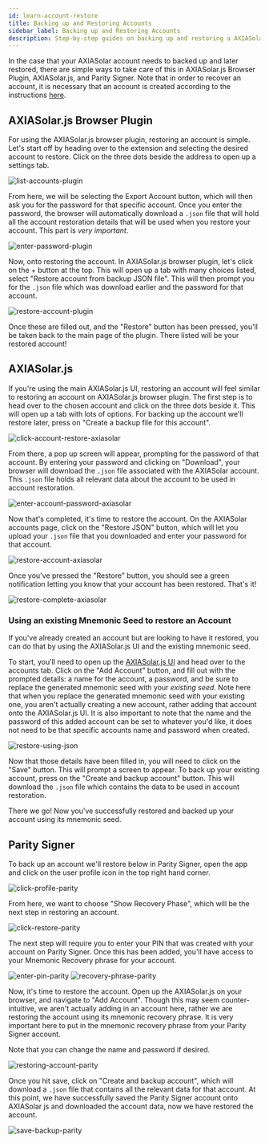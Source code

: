 ```yaml
---
id: learn-account-restore
title: Backing up and Restoring Accounts
sidebar_label: Backing up and Restoring Accounts
description: Step-by-step guides on backing up and restoring a AXIASolar account.
---
```


In the case that your AXIASolar account needs to backed up and later restored, there are simple ways to take care of this in AXIASolar.js Browser Plugin, AXIASolar.js, and Parity Signer. Note that in order to recover an account, it is necessary that an account is created according to the instructions [here](learn-account-generation).

## AXIASolar.js Browser Plugin

For using the AXIASolar.js browser plugin, restoring an account is simple. Let's start off by heading over to the extension and selecting the desired account to restore. Click on the three dots beside the address to open up a settings tab.

![list-accounts-plugin](assets/accounts/axiasolar.js_list_accounts.png)

From here, we will be selecting the Export Account button, which will then ask you for the password for that specific account. Once you enter the password, the browser will automatically download a `.json` file that will hold all the account restoration details that will be used when you restore your account. This part is _very important_.

![enter-password-plugin](assets/accounts/axiasolar.js_enter_password.png)

Now, onto restoring the account. In AXIASolar.js browser plugin, let's click on the + button at the top. This will open up a tab with many choices listed, select "Restore account from backup JSON file". This will then prompt you for the `.json` file which was download earlier and the password for that account.

![restore-account-plugin](assets/accounts/axiasolar.js_restore_account.png)

Once these are filled out, and the "Restore" button has been pressed, you'll be taken back to the main page of the plugin. There listed will be your restored account!

## AXIASolar.js

If you're using the main AXIASolar.js UI, restoring an account will feel similar to restoring an account on AXIASolar.js browser plugin. The first step is to head over to the chosen account and click on the three dots beside it. This will open up a tab with lots of options. For backing up the account we'll restore later, press on "Create a backup file for this account".

![click-account-restore-axiasolar](assets/accounts/axiasolar_click_restore.png)

From there, a pop up screen will appear, prompting for the password of that account. By entering your password and clicking on "Download", your browser will download the `.json` file associated with the AXIASolar account. This `.json` file holds all relevant data about the account to be used in account restoration.

![enter-account-password-axiasolar](assets/accounts/axiasolar_enter_password.png)

Now that's completed, it's time to restore the account. On the AXIASolar accounts page, click on the "Restore JSON" button, which will let you upload your `.json` file that you downloaded and enter your password for that account.

![restore-account-axiasolar](assets/accounts/axiasolar_restore_account.png)

Once you've pressed the "Restore" button, you should see a green notification letting you know that your account has been restored. That's it!

![restore-complete-axiasolar](assets/accounts/axiasolar_restore_complete.png)

### Using an existing Mnemonic Seed to restore an Account

If you've already created an account but are looking to have it restored, you can do that by using the AXIASolar.js UI and the existing mnemonic seed.

To start, you'll need to open up the [AXIASolar.js UI](https://axiasolar.js.org/apps) and head over to the accounts tab. Click on the "Add Account" button, and fill out with the prompted details: a name for the account, a password, and be sure to replace the generated mnemonic seed with your _existing seed_. Note here that when you replace the generated mnemonic seed with your existing one, you aren't actually creating a new account, rather adding that account onto the AXIASolar.js UI. It is also important to note that the name and the password of this added account can be set to whatever you'd like, it does not need to be that specific accounts name and password when created.

![restore-using-json](assets/accounts/axiasolar-js-existing-json.png)

Now that those details have been filled in, you will need to click on the "Save" button. This will prompt a screen to appear. To back up your existing account, press on the "Create and backup account" button. This will download the `.json` file which contains the data to be used in account restoration.

There we go! Now you've successfully restored and backed up your account using its mnemonic seed.

## Parity Signer

To back up an account we'll restore below in Parity Signer, open the app and click on the user profile icon in the top right hand corner.

![click-profile-parity](assets/accounts/parity_select_profile.jpeg)

From here, we want to choose "Show Recovery Phase", which will be the next step in restoring an account.

![click-restore-parity](assets/accounts/parity_click_restore.jpg)

The next step will require you to enter your PIN that was created with your account on Parity Signer. Once this has been added, you'll have access to your Mnemonic Recovery phrase for your account.

![enter-pin-parity](assets/accounts/parity_enter_password.jpg) ![recovery-phrase-parity](assets/accounts/parity_recovery_phrase.jpg)

Now, it's time to restore the account. Open up the AXIASolar.js on your browser, and navigate to "Add Account". Though this may seem counter-intuitive, we aren't actually adding in an account here, rather we are restoring the account using its mnemonic recovery phrase. It is very important here to put in the mnemonic recovery phrase from your Parity Signer account.

Note that you can change the name and password if desired.

![restoring-account-parity](assets/accounts/parity_restoring_account.jpg)

Once you hit save, click on "Create and backup account", which will download a `.json` file that contains all the relevant data for that account. At this point, we have successfully saved the Parity Signer account onto AXIASolar js and downloaded the account data, now we have restored the account.

![save-backup-parity](assets/accounts/parity_save_recovery.png)
